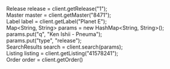 Release release = client.getRelease("1");<br/>
Master master = client.getMaster("8471");<br/>
Label label = client.getLabel("Planet E");<br/>
Map<String, String> params = new HashMap<String, String>();<br/>
params.put("q", "Ken Ishii - Pneuma");<br/>
params.put("type", "release");<br/>
SearchResults search = client.search(params);<br/>
Listing listing = client.getListing("41578241");<br/>
Order order = client.getOrder()

